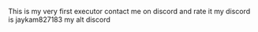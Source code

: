 This is my very first executor contact me on discord and rate it my discord is jaykam827183 my alt discord

